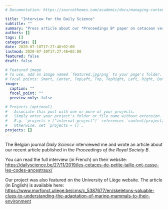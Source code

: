 ```yaml
---
# Documentation: https://sourcethemes.com/academic/docs/managing-content/

title: "Interview for the Daily Science"  
subtitle: ""
summary: "Press article about our *Proceedings B* paper on cetacean vertebral morphology"
authors: []
tags: []
categories: []
date: 2020-07-10T17:27:48+02:00
lastmod: 2020-07-10T17:27:48+02:00
featured: false
draft: false

# Featured image
# To use, add an image named `featured.jpg/png` to your page's folder.
# Focal points: Smart, Center, TopLeft, Top, TopRight, Left, Right, BottomLeft, Bottom, BottomRight.
image:
  caption: ""
  focal_point: ""
  preview_only: false

# Projects (optional).
#   Associate this post with one or more of your projects.
#   Simply enter your project's folder or file name without extension.
#   E.g. `projects = ["internal-project"]` references `content/project/deep-learning/index.md`.
#   Otherwise, set `projects = []`.
projects: []
---
```

The Belgian journal *Daily Science* interviewed me and wrote an article about our recent article published in the *Proceedings of the Royal Society B*.

You can read the full interview (in French) on their website: https://dailyscience.be/27/11/2019/les-cetaces-de-petite-taille-ont-casse-les-codes-ancestraux/

Our project was also featured on the University of Liège website.
The article (in English) is available here: https://www.morfonct.uliege.be/cms/c_5387677/en/skeletons-valuable-clues-to-understanding-the-adaptation-of-marine-mammals-to-their-environment